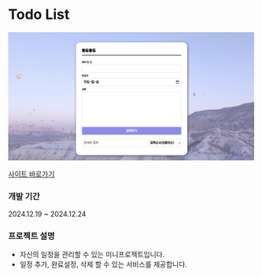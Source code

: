# Todo List

<img src="./img/todo.png" alt="todo" width="500" />

[사이트 바로가기](https://todo.jinilog.com/)


### 개발 기간
2024.12.19 ~ 2024.12.24

### 프로젝트 설명
- 자신의 일정을 관리할 수 있는 미니프로젝트입니다.
- 일정 추가, 완료설정, 삭제 할 수 있는 서비스를 제공합니다.


